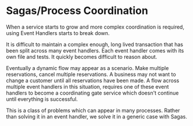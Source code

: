 # Sagas/Process Coordination

When a service starts to grow and more complex coordination is required, using Event Handlers starts to break down. 

It is difficult to maintain a complex enough, long lived transaction that has been split across many event handlers. Each event handler comes with its own file and tests. It quickly becomes difficult to reason about.

Eventually a dynamic flow may appear as a scenario. Make multiple reservations, cancel multiple reservations. A business may not want to change a customer until all reservations have been made. A flow across multiple event handlers in this situation, requires one of these event handlers to become a coordinating gate service which doesn't continue until everything is successful.

This is a class of problems which can appear in many processes. Rather than solving it in an event handler, we solve it in a generic case with Sagas.



